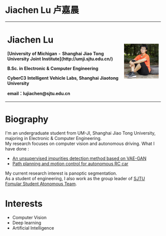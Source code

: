 # Jiachen Lu 卢嘉晨
<table border="0">
  <tr>
    <td width="75%">
      <h1>Jiachen Lu</h1>
      <p><b>[University of Michigan - Shanghai Jiao Tong University Joint Institute](http://umji.sjtu.edu.cn/)</b></p>
      <p><b>B.Sc. in Electronic & Computer Engineering</b></p>
      <p><b>CyberC3 Intelligent Vehicle Labs, Shanghai Jiaotong University</b></p>
      <p><b>email：lujiachen@sjtu.edu.cn</b></p>
    </td>
    <td width="25%">
      <img src="/JiachenLu.jpg" width="100%">     
    </td>
  </tr>
</table>

# Biography
I'm an undergraduate student from UM-JI, Shanghai Jiao Tong University, majoring in Electronic & Computer Engineering. <br>
My research focuses on computer vision and autonomous driving. What I have done :<br>
- [An unsupervised impurities detection method based on VAE-GAN](https://github.com/VictorLlu/SurfaceDefectDetection-VAEGAN-TensorFlow)
- [Path planning and motion control for autonomous RC car](https://github.com/xiabinyu/LL_Cerasus)<br>

My current research interest is panoptic segmentation.<br>
As a student of engineering, I also work as the group leader of [SJTU Fomular Student Atonomous Team](https://github.com/CenturyLiu/SJTU-SRT-2019).

# Interests
- Computer Vision
- Deep learning
- Artificial Intelligence
